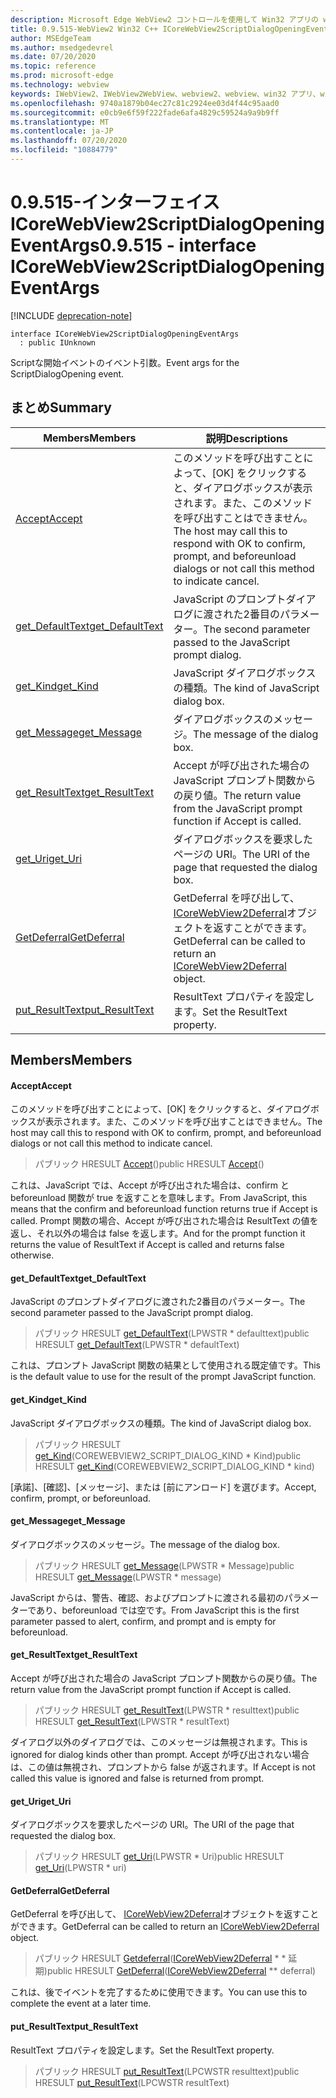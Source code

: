 ```yaml
---
description: Microsoft Edge WebView2 コントロールを使用して Win32 アプリの web コンテンツをホストする
title: 0.9.515-WebView2 Win32 C++ ICoreWebView2ScriptDialogOpeningEventArgs
author: MSEdgeTeam
ms.author: msedgedevrel
ms.date: 07/20/2020
ms.topic: reference
ms.prod: microsoft-edge
ms.technology: webview
keywords: IWebView2、IWebView2WebView、webview2、webview、win32 アプリ、win32、edge、ICoreWebView2、ICoreWebView2Controller、browser control、edge html
ms.openlocfilehash: 9740a1879b04ec27c81c2924ee03d4f44c95aad0
ms.sourcegitcommit: e0cb9e6f59f222fade6afa4829c59524a9a9b9ff
ms.translationtype: MT
ms.contentlocale: ja-JP
ms.lasthandoff: 07/20/2020
ms.locfileid: "10884779"
---
```

# <span data-ttu-id="b24f2-104">0.9.515-インターフェイス ICoreWebView2ScriptDialogOpeningEventArgs</span><span class="sxs-lookup"><span data-stu-id="b24f2-104">0.9.515 - interface ICoreWebView2ScriptDialogOpeningEventArgs</span></span> 

[!INCLUDE [deprecation-note](../../includes/deprecation-note.md)]

```
interface ICoreWebView2ScriptDialogOpeningEventArgs
  : public IUnknown
```

<span data-ttu-id="b24f2-105">Scriptな開始イベントのイベント引数。</span><span class="sxs-lookup"><span data-stu-id="b24f2-105">Event args for the ScriptDialogOpening event.</span></span>

## <span data-ttu-id="b24f2-106">まとめ</span><span class="sxs-lookup"><span data-stu-id="b24f2-106">Summary</span></span>

 <span data-ttu-id="b24f2-107">Members</span><span class="sxs-lookup"><span data-stu-id="b24f2-107">Members</span></span>                        | <span data-ttu-id="b24f2-108">説明</span><span class="sxs-lookup"><span data-stu-id="b24f2-108">Descriptions</span></span>
--------------------------------|---------------------------------------------
[<span data-ttu-id="b24f2-109">Accept</span><span class="sxs-lookup"><span data-stu-id="b24f2-109">Accept</span></span>](#accept) | <span data-ttu-id="b24f2-110">このメソッドを呼び出すことによって、[OK] をクリックすると、ダイアログボックスが表示されます。また、このメソッドを呼び出すことはできません。</span><span class="sxs-lookup"><span data-stu-id="b24f2-110">The host may call this to respond with OK to confirm, prompt, and beforeunload dialogs or not call this method to indicate cancel.</span></span>
[<span data-ttu-id="b24f2-111">get_DefaultText</span><span class="sxs-lookup"><span data-stu-id="b24f2-111">get_DefaultText</span></span>](#get_defaulttext) | <span data-ttu-id="b24f2-112">JavaScript のプロンプトダイアログに渡された2番目のパラメーター。</span><span class="sxs-lookup"><span data-stu-id="b24f2-112">The second parameter passed to the JavaScript prompt dialog.</span></span>
[<span data-ttu-id="b24f2-113">get_Kind</span><span class="sxs-lookup"><span data-stu-id="b24f2-113">get_Kind</span></span>](#get_kind) | <span data-ttu-id="b24f2-114">JavaScript ダイアログボックスの種類。</span><span class="sxs-lookup"><span data-stu-id="b24f2-114">The kind of JavaScript dialog box.</span></span>
[<span data-ttu-id="b24f2-115">get_Message</span><span class="sxs-lookup"><span data-stu-id="b24f2-115">get_Message</span></span>](#get_message) | <span data-ttu-id="b24f2-116">ダイアログボックスのメッセージ。</span><span class="sxs-lookup"><span data-stu-id="b24f2-116">The message of the dialog box.</span></span>
[<span data-ttu-id="b24f2-117">get_ResultText</span><span class="sxs-lookup"><span data-stu-id="b24f2-117">get_ResultText</span></span>](#get_resulttext) | <span data-ttu-id="b24f2-118">Accept が呼び出された場合の JavaScript プロンプト関数からの戻り値。</span><span class="sxs-lookup"><span data-stu-id="b24f2-118">The return value from the JavaScript prompt function if Accept is called.</span></span>
[<span data-ttu-id="b24f2-119">get_Uri</span><span class="sxs-lookup"><span data-stu-id="b24f2-119">get_Uri</span></span>](#get_uri) | <span data-ttu-id="b24f2-120">ダイアログボックスを要求したページの URI。</span><span class="sxs-lookup"><span data-stu-id="b24f2-120">The URI of the page that requested the dialog box.</span></span>
[<span data-ttu-id="b24f2-121">GetDeferral</span><span class="sxs-lookup"><span data-stu-id="b24f2-121">GetDeferral</span></span>](#getdeferral) | <span data-ttu-id="b24f2-122">GetDeferral を呼び出して、 [ICoreWebView2Deferral](icorewebview2deferral.md)オブジェクトを返すことができます。</span><span class="sxs-lookup"><span data-stu-id="b24f2-122">GetDeferral can be called to return an [ICoreWebView2Deferral](icorewebview2deferral.md) object.</span></span>
[<span data-ttu-id="b24f2-123">put_ResultText</span><span class="sxs-lookup"><span data-stu-id="b24f2-123">put_ResultText</span></span>](#put_resulttext) | <span data-ttu-id="b24f2-124">ResultText プロパティを設定します。</span><span class="sxs-lookup"><span data-stu-id="b24f2-124">Set the ResultText property.</span></span>

## <span data-ttu-id="b24f2-125">Members</span><span class="sxs-lookup"><span data-stu-id="b24f2-125">Members</span></span>

#### <span data-ttu-id="b24f2-126">Accept</span><span class="sxs-lookup"><span data-stu-id="b24f2-126">Accept</span></span> 

<span data-ttu-id="b24f2-127">このメソッドを呼び出すことによって、[OK] をクリックすると、ダイアログボックスが表示されます。また、このメソッドを呼び出すことはできません。</span><span class="sxs-lookup"><span data-stu-id="b24f2-127">The host may call this to respond with OK to confirm, prompt, and beforeunload dialogs or not call this method to indicate cancel.</span></span>

> <span data-ttu-id="b24f2-128">パブリック HRESULT [Accept](#accept)()</span><span class="sxs-lookup"><span data-stu-id="b24f2-128">public HRESULT [Accept](#accept)()</span></span>

<span data-ttu-id="b24f2-129">これは、JavaScript では、Accept が呼び出された場合は、confirm と beforeunload 関数が true を返すことを意味します。</span><span class="sxs-lookup"><span data-stu-id="b24f2-129">From JavaScript, this means that the confirm and beforeunload function returns true if Accept is called.</span></span> <span data-ttu-id="b24f2-130">Prompt 関数の場合、Accept が呼び出された場合は ResultText の値を返し、それ以外の場合は false を返します。</span><span class="sxs-lookup"><span data-stu-id="b24f2-130">And for the prompt function it returns the value of ResultText if Accept is called and returns false otherwise.</span></span>

#### <span data-ttu-id="b24f2-131">get_DefaultText</span><span class="sxs-lookup"><span data-stu-id="b24f2-131">get_DefaultText</span></span> 

<span data-ttu-id="b24f2-132">JavaScript のプロンプトダイアログに渡された2番目のパラメーター。</span><span class="sxs-lookup"><span data-stu-id="b24f2-132">The second parameter passed to the JavaScript prompt dialog.</span></span>

> <span data-ttu-id="b24f2-133">パブリック HRESULT [get_DefaultText](#get_defaulttext)(LPWSTR \* defaulttext)</span><span class="sxs-lookup"><span data-stu-id="b24f2-133">public HRESULT [get_DefaultText](#get_defaulttext)(LPWSTR \* defaultText)</span></span>

<span data-ttu-id="b24f2-134">これは、プロンプト JavaScript 関数の結果として使用される既定値です。</span><span class="sxs-lookup"><span data-stu-id="b24f2-134">This is the default value to use for the result of the prompt JavaScript function.</span></span>

#### <span data-ttu-id="b24f2-135">get_Kind</span><span class="sxs-lookup"><span data-stu-id="b24f2-135">get_Kind</span></span> 

<span data-ttu-id="b24f2-136">JavaScript ダイアログボックスの種類。</span><span class="sxs-lookup"><span data-stu-id="b24f2-136">The kind of JavaScript dialog box.</span></span>

> <span data-ttu-id="b24f2-137">パブリック HRESULT [get_Kind](#get_kind)(COREWEBVIEW2_SCRIPT_DIALOG_KIND \* Kind)</span><span class="sxs-lookup"><span data-stu-id="b24f2-137">public HRESULT [get_Kind](#get_kind)(COREWEBVIEW2_SCRIPT_DIALOG_KIND \* kind)</span></span>

<span data-ttu-id="b24f2-138">[承諾]、[確認]、[メッセージ]、または [前にアンロード] を選びます。</span><span class="sxs-lookup"><span data-stu-id="b24f2-138">Accept, confirm, prompt, or beforeunload.</span></span>

#### <span data-ttu-id="b24f2-139">get_Message</span><span class="sxs-lookup"><span data-stu-id="b24f2-139">get_Message</span></span> 

<span data-ttu-id="b24f2-140">ダイアログボックスのメッセージ。</span><span class="sxs-lookup"><span data-stu-id="b24f2-140">The message of the dialog box.</span></span>

> <span data-ttu-id="b24f2-141">パブリック HRESULT [get_Message](#get_message)(LPWSTR \* Message)</span><span class="sxs-lookup"><span data-stu-id="b24f2-141">public HRESULT [get_Message](#get_message)(LPWSTR \* message)</span></span>

<span data-ttu-id="b24f2-142">JavaScript からは、警告、確認、およびプロンプトに渡される最初のパラメーターであり、beforeunload では空です。</span><span class="sxs-lookup"><span data-stu-id="b24f2-142">From JavaScript this is the first parameter passed to alert, confirm, and prompt and is empty for beforeunload.</span></span>

#### <span data-ttu-id="b24f2-143">get_ResultText</span><span class="sxs-lookup"><span data-stu-id="b24f2-143">get_ResultText</span></span> 

<span data-ttu-id="b24f2-144">Accept が呼び出された場合の JavaScript プロンプト関数からの戻り値。</span><span class="sxs-lookup"><span data-stu-id="b24f2-144">The return value from the JavaScript prompt function if Accept is called.</span></span>

> <span data-ttu-id="b24f2-145">パブリック HRESULT [get_ResultText](#get_resulttext)(LPWSTR \* resulttext)</span><span class="sxs-lookup"><span data-stu-id="b24f2-145">public HRESULT [get_ResultText](#get_resulttext)(LPWSTR \* resultText)</span></span>

<span data-ttu-id="b24f2-146">ダイアログ以外のダイアログでは、このメッセージは無視されます。</span><span class="sxs-lookup"><span data-stu-id="b24f2-146">This is ignored for dialog kinds other than prompt.</span></span> <span data-ttu-id="b24f2-147">Accept が呼び出されない場合は、この値は無視され、プロンプトから false が返されます。</span><span class="sxs-lookup"><span data-stu-id="b24f2-147">If Accept is not called this value is ignored and false is returned from prompt.</span></span>

#### <span data-ttu-id="b24f2-148">get_Uri</span><span class="sxs-lookup"><span data-stu-id="b24f2-148">get_Uri</span></span> 

<span data-ttu-id="b24f2-149">ダイアログボックスを要求したページの URI。</span><span class="sxs-lookup"><span data-stu-id="b24f2-149">The URI of the page that requested the dialog box.</span></span>

> <span data-ttu-id="b24f2-150">パブリック HRESULT [get_Uri](#get_uri)(LPWSTR \* Uri)</span><span class="sxs-lookup"><span data-stu-id="b24f2-150">public HRESULT [get_Uri](#get_uri)(LPWSTR \* uri)</span></span>

#### <span data-ttu-id="b24f2-151">GetDeferral</span><span class="sxs-lookup"><span data-stu-id="b24f2-151">GetDeferral</span></span> 

<span data-ttu-id="b24f2-152">GetDeferral を呼び出して、 [ICoreWebView2Deferral](icorewebview2deferral.md)オブジェクトを返すことができます。</span><span class="sxs-lookup"><span data-stu-id="b24f2-152">GetDeferral can be called to return an [ICoreWebView2Deferral](icorewebview2deferral.md) object.</span></span>

> <span data-ttu-id="b24f2-153">パブリック HRESULT [Getdeferral](#getdeferral)([ICoreWebView2Deferral](icorewebview2deferral.md) \* \* 延期)</span><span class="sxs-lookup"><span data-stu-id="b24f2-153">public HRESULT [GetDeferral](#getdeferral)([ICoreWebView2Deferral](icorewebview2deferral.md) \*\* deferral)</span></span>

<span data-ttu-id="b24f2-154">これは、後でイベントを完了するために使用できます。</span><span class="sxs-lookup"><span data-stu-id="b24f2-154">You can use this to complete the event at a later time.</span></span>

#### <span data-ttu-id="b24f2-155">put_ResultText</span><span class="sxs-lookup"><span data-stu-id="b24f2-155">put_ResultText</span></span> 

<span data-ttu-id="b24f2-156">ResultText プロパティを設定します。</span><span class="sxs-lookup"><span data-stu-id="b24f2-156">Set the ResultText property.</span></span>

> <span data-ttu-id="b24f2-157">パブリック HRESULT [put_ResultText](#put_resulttext)(LPCWSTR resulttext)</span><span class="sxs-lookup"><span data-stu-id="b24f2-157">public HRESULT [put_ResultText](#put_resulttext)(LPCWSTR resultText)</span></span>

